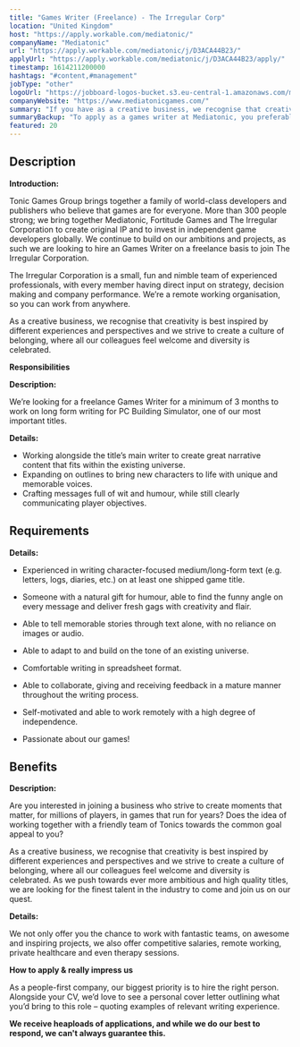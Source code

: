 ```yaml
---
title: "Games Writer (Freelance) - The Irregular Corp"
location: "United Kingdom"
host: "https://apply.workable.com/mediatonic/"
companyName: "Mediatonic"
url: "https://apply.workable.com/mediatonic/j/D3ACA44B23/"
applyUrl: "https://apply.workable.com/mediatonic/j/D3ACA44B23/apply/"
timestamp: 1614211200000
hashtags: "#content,#management"
jobType: "other"
logoUrl: "https://jobboard-logos-bucket.s3.eu-central-1.amazonaws.com/mediatonic"
companyWebsite: "https://www.mediatonicgames.com/"
summary: "If you have as a creative business, we recognise that creativity is best inspired by different experiences and perspectives and we strive to create a culture of belonging, where all our colleagues feel welcome and diversity is celebrated, Mediatonic has a job opening for a games writer"
summaryBackup: "To apply as a games writer at Mediatonic, you preferably need to have some knowledge of: #content, #management."
featured: 20
---
```


## Description

**Introduction:**

Tonic Games Group brings together a family of world-class developers and publishers who believe that games are for everyone. More than 300 people strong; we bring together Mediatonic, Fortitude Games and The Irregular Corporation to create original IP and to invest in independent game developers globally. We continue to build on our ambitions and projects, as such we are looking to hire an Games Writer on a freelance basis to join The Irregular Corporation.

The Irregular Corporation is a small, fun and nimble team of experienced professionals, with every member having direct input on strategy, decision making and company performance. We’re a remote working organisation, so you can work from anywhere.

As a creative business, we recognise that creativity is best inspired by different experiences and perspectives and we strive to create a culture of belonging, where all our colleagues feel welcome and diversity is celebrated.

**Responsibilities**

**Description:**

We’re looking for a freelance Games Writer for a minimum of 3 months to work on long form writing for PC Building Simulator, one of our most important titles.

**Details:**

*   Working alongside the title’s main writer to create great narrative content that fits within the existing universe.
*   Expanding on outlines to bring new characters to life with unique and memorable voices.
*   Crafting messages full of wit and humour, while still clearly communicating player objectives.

## Requirements

**Details:**

*   Experienced in writing character-focused medium/long-form text (e.g. letters, logs, diaries, etc.) on at least one shipped game title.
*   Someone with a natural gift for humour, able to find the funny angle on every message and deliver fresh gags with creativity and flair.
*   Able to tell memorable stories through text alone, with no reliance on images or audio.
*   Able to adapt to and build on the tone of an existing universe.

*   Comfortable writing in spreadsheet format.
*   Able to collaborate, giving and receiving feedback in a mature manner throughout the writing process.
*   Self-motivated and able to work remotely with a high degree of independence.
*   Passionate about our games!

## Benefits

**Description:**

Are you interested in joining a business who strive to create moments that matter, for millions of players, in games that run for years? Does the idea of working together with a friendly team of Tonics towards the common goal appeal to you?

As a creative business, we recognise that creativity is best inspired by different experiences and perspectives and we strive to create a culture of belonging, where all our colleagues feel welcome and diversity is celebrated. As we push towards ever more ambitious and high quality titles, we are looking for the finest talent in the industry to come and join us on our quest.

**Details:**

We not only offer you the chance to work with fantastic teams, on awesome and inspiring projects, we also offer competitive salaries, remote working, private healthcare and even therapy sessions.

**How to apply & really impress us**

As a people-first company, our biggest priority is to hire the right person. Alongside your CV, we’d love to see a personal cover letter outlining what you’d bring to this role – quoting examples of relevant writing experience.

**We receive heaploads of applications, and while we do our best to respond, we can't always guarantee this.**
